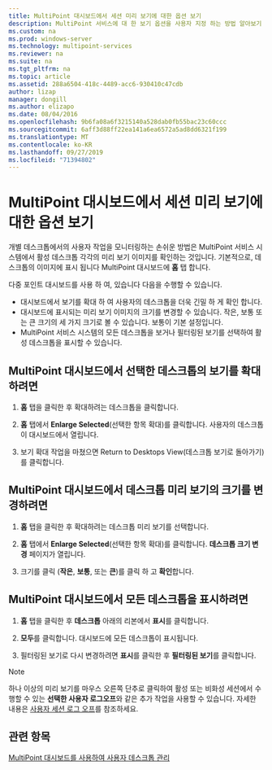 ```yaml
---
title: MultiPoint 대시보드에서 세션 미리 보기에 대한 옵션 보기
description: MultiPoint 서비스에 대 한 보기 옵션을 사용자 지정 하는 방법 알아보기
ms.custom: na
ms.prod: windows-server
ms.technology: multipoint-services
ms.reviewer: na
ms.suite: na
ms.tgt_pltfrm: na
ms.topic: article
ms.assetid: 288a6504-418c-4489-acc6-930410c47cdb
author: lizap
manager: dongill
ms.author: elizapo
ms.date: 08/04/2016
ms.openlocfilehash: 9b6fa08a6f3215140a528dab0fb55bac23c60ccc
ms.sourcegitcommit: 6aff3d88ff22ea141a6ea6572a5ad8dd6321f199
ms.translationtype: MT
ms.contentlocale: ko-KR
ms.lasthandoff: 09/27/2019
ms.locfileid: "71394802"
---
```

# <a name="view-options-for-session-thumbnails-in-multipoint-dashboard"></a>MultiPoint 대시보드에서 세션 미리 보기에 대한 옵션 보기
개별 데스크톱에서의 사용자 작업을 모니터링하는 손쉬운 방법은 MultiPoint 서비스 시스템에서 활성 데스크톱 각각의 미리 보기 이미지를 확인하는 것입니다. 기본적으로, 데스크톱의 이미지에 표시 됩니다 MultiPoint 대시보드에 **홈** 탭 합니다.  
  
다중 포인트 대시보드를 사용 하 여, 있습니다 다음을 수행할 수 있습니다.  
  
- 대시보드에서 보기를 확대 하 여 사용자의 데스크톱을 더욱 긴밀 하 게 확인 합니다.  
- 대시보드에 표시되는 미리 보기 이미지의 크기를 변경할 수 있습니다. 작은, 보통 또는 큰 크기의 세 가지 크기로 볼 수 있습니다. 보통이 기본 설정입니다.  
- MultiPoint 서비스 시스템의 모든 데스크톱을 보거나 필터링된 보기를 선택하여 활성 데스크톱을 표시할 수 있습니다.  
  
## <a name="to-enlarge-the-view-of-a-selected-desktop-in-multipoint-dashboard"></a>MultiPoint 대시보드에서 선택한 데스크톱의 보기를 확대하려면  
  
1.  **홈** 탭을 클릭한 후 확대하려는 데스크톱을 클릭합니다.  
  
2.  **홈** 탭에서 **Enlarge Selected**(선택한 항목 확대)를 클릭합니다. 사용자의 데스크톱이 대시보드에서 열립니다.  
  
3.  보기 확대 작업을 마쳤으면 Return to Desktops View(데스크톱 보기로 돌아가기)를 클릭합니다.  
  
## <a name="to-change-the-size-of-desktop-thumbnails-in-multipoint-dashboard"></a>MultiPoint 대시보드에서 데스크톱 미리 보기의 크기를 변경하려면  
  
1.  **홈** 탭을 클릭한 후 확대하려는 데스크톱 미리 보기를 선택합니다.  
  
2.  **홈** 탭에서 **Enlarge Selected**(선택한 항목 확대)를 클릭합니다. **데스크톱 크기 변경** 페이지가 열립니다.  
  
3.  크기를 클릭 (**작은**, **보통**, 또는 **큰**)를 클릭 하 고 **확인**합니다.  
  
## <a name="to-show-all-desktops-in-multipoint-dashboard"></a>MultiPoint 대시보드에서 모든 데스크톱을 표시하려면  
  
1.  **홈** 탭을 클릭한 후 **데스크톱** 아래의 리본에서 **표시**를 클릭합니다.  
  
2.  **모두**를 클릭합니다. 대시보드에 모든 데스크톱이 표시됩니다.  
  
3.  필터링된 보기로 다시 변경하려면 **표시**를 클릭한 후 **필터링된 보기**를 클릭합니다.  

>[!NOTE] 
> 하나 이상의 미리 보기를 마우스 오른쪽 단추로 클릭하여 활성 또는 비화성 세션에서 수행할 수 있는 **선택한 사용자 로그오프**와 같은 추가 작업을 사용할 수 있습니다. 자세한 내용은 [사용자 세션 로그 오프](Log-Off-User-Sessions.md)를 참조하세요.

## <a name="see-also"></a>관련 항목  
[MultiPoint 대시보드를 사용하여 사용자 데스크톱 관리](Manage-User-Desktops-Using-MultiPoint-Dashboard.md)